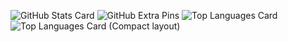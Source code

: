 ![GitHub Stats Card](https://github-readme-stats.vercel.app/api?username=kazuminn)
![GitHub Extra Pins](https://github-readme-stats.vercel.app/api/pin/?username=kazuminnrepo=homebridge-switchbot-for-mac)
![Top Languages Card](https://github-readme-stats.vercel.app/api/top-langs/?username=kazuminn)
![Top Languages Card (Compact layout)](https://github-readme-stats.vercel.app/api/top-langs/?username=kazuminn&layout=compact)
